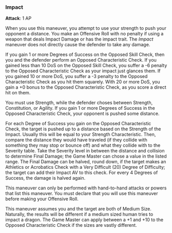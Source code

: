 ### Impact
**Attack**: 1 AP

When you use this maneuver, you attempt to use your strength to push your opponent a distance. You make an Offensive Roll with no penalty if using a weapon that deals Impact Damage or has the impact trait. The _Impact_ maneuver does not directly cause the defender to take any damage.

If you gain 1 or more Degrees of Success on the Opposed Skill Check, then you and the defender perform an Opposed Characteristic Check. If you gained less than 10 DoS on the Opposed Skill Check, you suffer a -6 penalty to the Opposed Characteristic Check as your impact just glances them. If you gained 10 or more DoS, you suffer a -3 penalty to the Opposed Characteristic Check as you hit them squarely. With 20 or more DoS, you gain a +0 bonus to the Opposed Characteristic Check, as you score a direct hit on them.

You must use Strength, while the defender choses between Strength, Constitution, or Agility. If you gain 1 or more Degrees of Success in the Opposed Characteristic Check, your opponent is pushed some distance. 

For each Degree of Success you gain on the Opposed Characteristic Check, the target is pushed up to a distance based on the Strength of the Impact. Usually this will be equal to your Strength Characteristic. Then, compare the distance they would have traveled (if they collide with something they may stop or bounce off) and what they collide with to the Severity table. Take the Severity level in between the distance and collision to determine Final Damage; the Game Master can chose a value in the listed range. The Final Damage can be halved, round down, if the target makes an Athletics or Acrobatics Check with a Very Difficult (20) Degree of Difficulty; the target can add their Impact AV to this check. For every 4 Degrees of Success, the damage is halved again.

This maneuver can only be performed with hand-to-hand attacks or powers that list this maneuver. You must declare that you will use this maneuver before making your Offensive Roll.

This maneuver assumes you and the target are both of Medium Size. Naturally, the results will be different if a medium sized human tries to impact a dragon. The Game Master can apply between a +1 and +10 to the Opposed Characteristic Check if the sizes are vastly different.